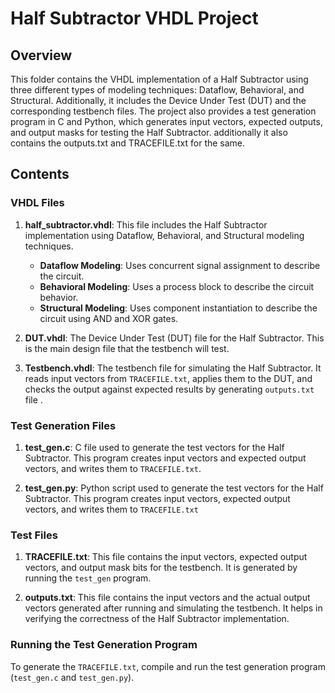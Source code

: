# Half Subtractor VHDL Project

## Overview
This folder contains the VHDL implementation of a Half Subtractor using three different types of modeling techniques: Dataflow, Behavioral, and Structural. Additionally, it includes the Device Under Test (DUT) and the corresponding testbench files. The project also provides a test generation program in C and Python, which generates input vectors, expected outputs, and output masks for testing the Half Subtractor.
additionally it also contains the outputs.txt and TRACEFILE.txt for the same.

## Contents

### VHDL Files
1. **half_subtractor.vhdl**: This file includes the Half Subtractor implementation using Dataflow, Behavioral, and Structural modeling techniques.
    - **Dataflow Modeling**: Uses concurrent signal assignment to describe the circuit.
    - **Behavioral Modeling**: Uses a process block to describe the circuit behavior.
    - **Structural Modeling**: Uses component instantiation to describe the circuit using AND and XOR gates.

2. **DUT.vhdl**: The Device Under Test (DUT) file for the Half Subtractor. This is the main design file that the testbench will test.

3. **Testbench.vhdl**: The testbench file for simulating the Half Subtractor. It reads input vectors from `TRACEFILE.txt`, applies them to the DUT, and checks the output against expected results by generating `outputs.txt` file .

### Test Generation Files
1. **test_gen.c**: C file used to generate the test vectors for the Half Subtractor. This program creates input vectors and expected output vectors, and writes them to `TRACEFILE.txt`.

2. **test_gen.py**: Python script used to generate the test vectors for the Half Subtractor. This program creates input vectors, expected output vectors, and writes them to `TRACEFILE.txt`

### Test Files
1. **TRACEFILE.txt**: This file contains the input vectors, expected output vectors, and output mask bits for the testbench. It is generated by running the `test_gen` program.

2. **outputs.txt**: This file contains the input vectors and the actual output vectors generated after running and simulating the testbench. It helps in verifying the correctness of the Half Subtractor implementation.

### Running the Test Generation Program
To generate the `TRACEFILE.txt`, compile and run the test generation program (`test_gen.c` and `test_gen.py`). 
